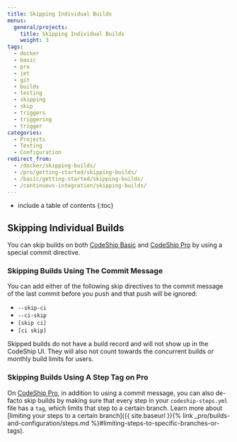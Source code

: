 ```yaml
---
title: Skipping Individual Builds
menus:
  general/projects:
    title: Skipping Individual Builds
    weight: 3
tags:
  - docker
  - basic
  - pro
  - jet
  - git
  - builds
  - testing
  - skipping
  - skip
  - triggers
  - triggering
  - trigger
categories:
  - Projects
  - Testing
  - Configuration
redirect_from:
  - /docker/skipping-builds/
  - /pro/getting-started/skipping-builds/
  - /basic/getting-started/skipping-builds/
  - /continuous-integration/skipping-builds/
---
```


* include a table of contents
{:toc}

## Skipping Individual Builds

You can skip builds on both [CodeShip Basic](https://codeship.com/features/basic) and [CodeShip Pro](https://codeship.com/features/pro) by using a special commit directive.

### Skipping Builds Using The Commit Message

You can add either of the following skip directives to the commit message of the last commit before you push and that push will be ignored:

* `--skip-ci`
* `--ci-skip`
* `[skip ci]`
* `[ci skip]`

Skipped builds do not have a build record and will not show up in the CodeShip UI. They will also not count towards the concurrent builds or monthly build limits for users.


### Skipping Builds Using A Step Tag on Pro

On [CodeShip Pro](https://codeship.com/features/pro), in addition to using a commit message, you can also de-facto skip builds by making sure that every step in your `codeship-steps.yml` file has a `tag`, which limits that step to a certain branch. Learn more about [limiting your steps to a certain branch]({{ site.baseurl }}{% link _pro/builds-and-configuration/steps.md %}#limiting-steps-to-specific-branches-or-tags).
